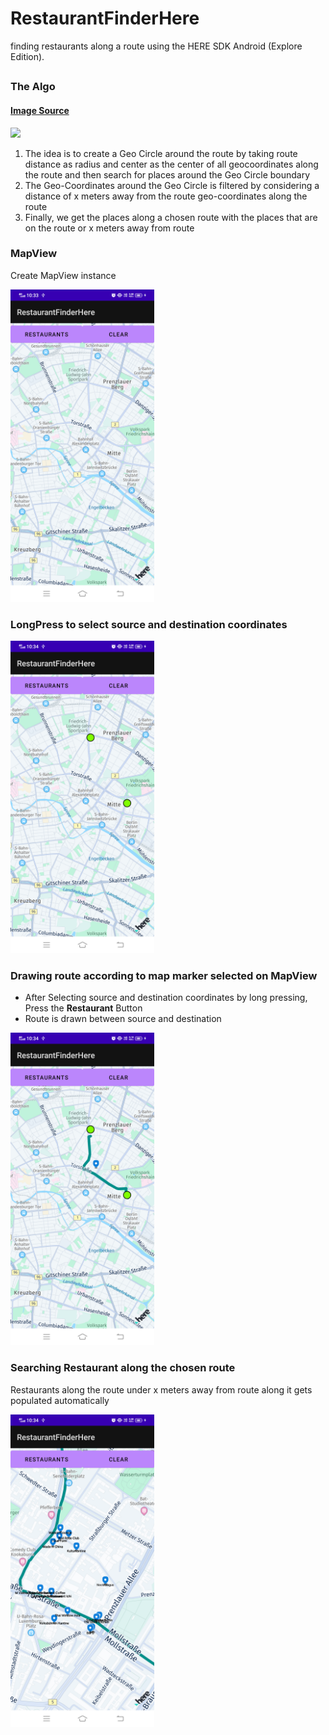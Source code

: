 # RestaurantFinderHere
 finding restaurants along a route using the HERE SDK Android (Explore Edition).
## 

### The Algo
####  [Image Source](https://upload.wikimedia.org/wikipedia/commons/thumb/7/7a/3D_Convex_Hull.tiff/lossless-page1-330px-3D_Convex_Hull.tiff.png)
<img src="https://upload.wikimedia.org/wikipedia/commons/thumb/7/7a/3D_Convex_Hull.tiff/lossless-page1-330px-3D_Convex_Hull.tiff.png" height="250">

 1. The idea is to create a Geo Circle around the route by taking route distance as radius and center as the center of all geocoordinates along the route
and then search for places around the Geo Circle boundary
 2. The Geo-Coordinates around the Geo Circle is filtered by considering a distance of x meters away from the route geo-coordinates along the route
 3. Finally, we get the places along a chosen route with the places that are on the route or x meters away from route

### MapView

Create MapView instance

<img src="https://raw.githubusercontent.com/abhiditi/RestaurantFinderHere/main/app/images/device-2021-08-15-223047.png" height="500">

### LongPress to select source and destination coordinates
<img src="https://raw.githubusercontent.com/abhiditi/RestaurantFinderHere/main/app/images/device-2021-08-15-223112.png" height="500">

### Drawing route according to map marker selected on MapView

- After Selecting source and destination coordinates by long pressing, Press the **Restaurant** Button
- Route is drawn between source and destination

<img src="https://raw.githubusercontent.com/abhiditi/RestaurantFinderHere/main/app/images/device-2021-08-15-223129.png" height="500">

### Searching Restaurant along the chosen route

Restaurants along the route under x meters away from route along it gets populated automatically

<img src="https://raw.githubusercontent.com/abhiditi/RestaurantFinderHere/main/app/images/device-2021-08-15-223148.png" height="500">

